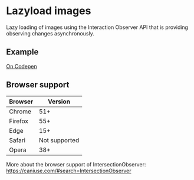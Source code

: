 # Lazyload images
Lazy loading of images using the Interaction Observer API that is providing observing changes asynchronously.

## Example
[On Codepen](https://codepen.io/edwinbos/full/ddGExg/)

## Browser support
|Browser|Version|
|---|---|
|Chrome|51+|
|Firefox|55+|
|Edge|15+|
|Safari|Not supported|
|Opera|38+|

More about the browser support of IntersectionObserver: https://caniuse.com/#search=IntersectionObserver